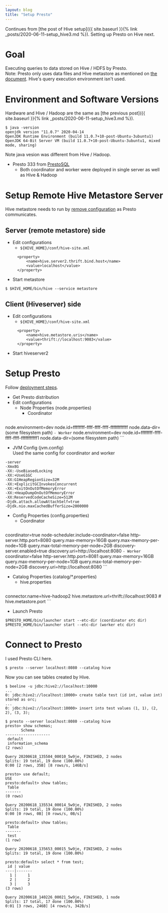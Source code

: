 ```yaml
---
layout: blog
title: "Setup Presto"
---
```


Continues from [the post of Hive setup]({{ site.baseurl }}{% link _posts/2020-06-11-setup_hive3.md %}).
Setting up Presto on Hive next.
<!--end_excerpt-->

# Goal
Executing queries to data stored on Hive / HDFS by Presto.  
Note: Presto only uses data files and Hive metastore as mentioned on [the document](https://prestosql.io/docs/current/connector/hive.html#overview). Hive's query execution environment isn't used.

# Environment and Software Versions
Hardware and Hive / Hadoop are the same as [the previous post]({{ site.baseurl }}{% link _posts/2020-06-11-setup_hive3.md %}).

```
$ java -version
openjdk version "11.0.7" 2020-04-14
OpenJDK Runtime Environment (build 11.0.7+10-post-Ubuntu-3ubuntu1)
OpenJDK 64-Bit Server VM (build 11.0.7+10-post-Ubuntu-3ubuntu1, mixed mode, sharing)
```
Note java vesion was different from Hive / Hadoop.

- Presto 333 from [PrestoSQL](https://prestosql.io/)
  - Both coordinator and worker were deployed in single server as well as Hive & Hadoop

# Setup Remote Hive Metastore Server
Hive metastore needs to run by [remove configuration](https://cwiki.apache.org/confluence/display/Hive/AdminManual+Metastore+Administration#AdminManualMetastoreAdministration-RemoteMetastoreServer) as Presto communicates.

## Server (remote metastore) side
+ Edit configurations
  - `${HIVE_HOME}/conf/hive-site.xml`
  ```
    <property>
        <name>hive.server2.thrift.bind.host</name>
        <value>localhost</value>
    </property>  
  ```
+ Start metastore
```
$ $HIVE_HOME/bin/hive --service metastore
```

## Client (Hiveserver) side
+ Edit configurations
  - `${HIVE_HOME}/conf/hive-site.xml`
  ```
    <property>
        <name>hive.metastore.uris</name>
        <value>thrift://localhost:9083</value>
    </property>
  ```
+ Start hiveserver2

# Setup Presto
Follow [deployment steps](https://prestosql.io/docs/current/installation/deployment.html).

+ Get Presto distribution
+ Edit configurations
  - Node Properties (node.properties)
    - Coordinator
    ```
node.environment=dev
node.id=ffffffff-ffff-ffff-ffff-ffffffffffff
node.data-dir=(some filesystem path)
    ```
    - Worker
    ```
node.environment=dev
node.id=ffffffff-ffff-ffff-ffff-fffffffffff1
node.data-dir=(some filesystem path)
    ```
  - JVM Config (jvm.config)  
    Used the same config for coordinator and worker
  ```
-server
-Xmx8G
-XX:-UseBiasedLocking
-XX:+UseG1GC
-XX:G1HeapRegionSize=32M
-XX:+ExplicitGCInvokesConcurrent
-XX:+ExitOnOutOfMemoryError
-XX:+HeapDumpOnOutOfMemoryError
-XX:ReservedCodeCacheSize=512M
-Djdk.attach.allowAttachSelf=true
-Djdk.nio.maxCachedBufferSize=2000000
  ```
  - Config Properties (config.properties)
    - Coordinator
    ```
coordinator=true
node-scheduler.include-coordinator=false
http-server.http.port=8080
query.max-memory=16GB
query.max-memory-per-node=1GB
query.max-total-memory-per-node=2GB
discovery-server.enabled=true
discovery.uri=http://localhost:8080
    ```
      - Worker
      ```
coordinator=false
http-server.http.port=8081
query.max-memory=16GB
query.max-memory-per-node=1GB
query.max-total-memory-per-node=2GB
discovery.uri=http://localhost:8080
      ```
  - Catalog Properties (catalog/*.properties)
    - hive.properties
    ```
connector.name=hive-hadoop2
hive.metastore.url=thrift://localhost:9083 # hive.metastore.port
    ```
+ Launch Presto
```
$PRESTO_HOME/bin/launcher start --etc-dir (coordinator etc dir)
$PRESTO_HOME/bin/launcher start --etc-dir (worker etc dir)
```
  
# Connect to Presto
I used Presto CLI here.
```
$ presto --server localhost:8080 --catalog hive
```

Now you can see tables created by Hive.
```
$ beeline -u jdbc:hive2://localhost:10000
...
0: jdbc:hive2://localhost:10000> create table test (id int, value int) stored as orc;
...
0: jdbc:hive2://localhost:10000> insert into test values (1, 1), (2, 2), (3, 3);
```

```
$ presto --server localhost:8080 --catalog hive
presto> show schemas;
       Schema
--------------------
 default
 information_schema
(2 rows)

Query 20200618_135504_00010_5w9je, FINISHED, 2 nodes
Splits: 19 total, 19 done (100.00%)
0:00 [2 rows, 35B] [8 rows/s, 146B/s]

presto> use default;
USE
presto:default> show tables;
 Table
-------
(0 rows)

Query 20200618_135534_00014_5w9je, FINISHED, 2 nodes
Splits: 19 total, 19 done (100.00%)
0:00 [0 rows, 0B] [0 rows/s, 0B/s]

presto:default> show tables;
 Table
-------
 test
(1 row)

Query 20200618_135653_00015_5w9je, FINISHED, 2 nodes
Splits: 19 total, 19 done (100.00%)

presto:default> select * from test;
 id | value
----|-------
  1 |     1
  2 |     2
  3 |     3
(3 rows)

Query 20200618_140226_00021_5w9je, FINISHED, 1 node
Splits: 17 total, 17 done (100.00%)
0:01 [3 rows, 246B] [4 rows/s, 342B/s]
```
